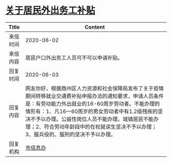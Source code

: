 # <a href="http://www.shangluo.gov.cn/zmhd/ldxxxx.jsp?urltype=leadermail.LeaderMailContentUrl&wbtreeid=1112&leadermailid=5956">关于居民外出务工补贴</a>
|Title|Content|
|:---:|---|
|来信时间|2020-06-02|
|来信内容|居民户口外出务工人员可不可以申请补贴。|
|回复时间|2020-06-03|
|回复内容|网友你好，根据商州区人力资源和社会保障局发布了关于疫情期间转移就业交通费补贴申报办法的通知要求，申请人员条件是：有劳动能力外出就业的16-60周岁劳动者。不能办理的情形有：1、凡16一60周岁的男女劳动者中有1.2级残疾的坚决不予以办理。公益性岗位人员不能办理。城镇居民不能办理；2、符合劳动年龄段中的在校就读生坚决不予以办理；3、服兵役的、服刑的坚决不予以办理。|
|回复机构|<a href="../../categories/agencies/市信息办.md">市信息办</a>|
